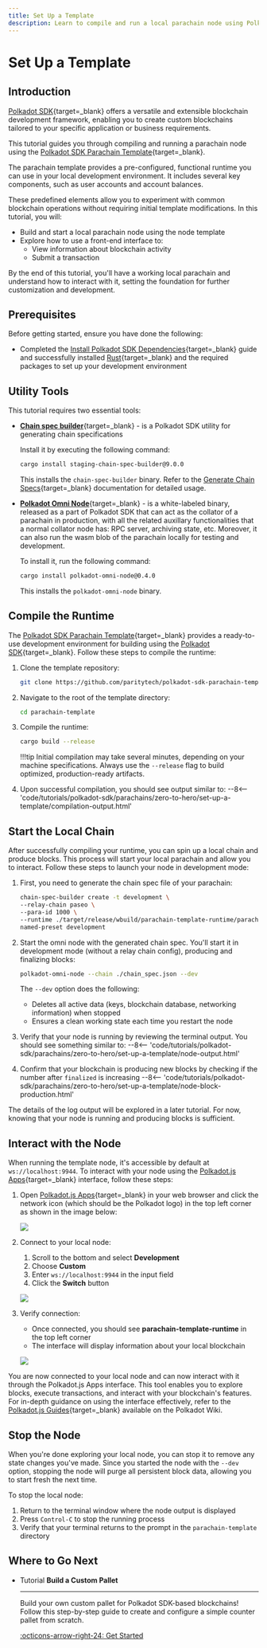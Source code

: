 ```yaml
---
title: Set Up a Template
description: Learn to compile and run a local parachain node using Polkadot SDK. Launch, run, and interact with a pre-configured runtime template.
---
```


# Set Up a Template

## Introduction

[Polkadot SDK](https://github.com/paritytech/polkadot-sdk){target=\_blank} offers a versatile and extensible blockchain development framework, enabling you to create custom blockchains tailored to your specific application or business requirements. 

This tutorial guides you through compiling and running a parachain node using the [Polkadot SDK Parachain Template](https://github.com/paritytech/polkadot-sdk/tree/master/templates/parachain){target=\_blank}.

The parachain template provides a pre-configured, functional runtime you can use in your local development environment. It includes several key components, such as user accounts and account balances.

These predefined elements allow you to experiment with common blockchain operations without requiring initial template modifications.
In this tutorial, you will:

- Build and start a local parachain node using the node template
- Explore how to use a front-end interface to:
    - View information about blockchain activity
    - Submit a transaction

By the end of this tutorial, you'll have a working local parachain and understand how to interact with it, setting the foundation for further customization and development.

## Prerequisites

Before getting started, ensure you have done the following:

- Completed the [Install Polkadot SDK Dependencies](/develop/parachains/install-polkadot-sdk/){target=\_blank} guide and successfully installed [Rust](https://www.rust-lang.org/){target=\_blank} and the required packages to set up your development environment

## Utility Tools

This tutorial requires two essential tools:

- [**Chain spec builder**](https://paritytech.github.io/polkadot-sdk/master/staging_chain_spec_builder/index.html){target=\_blank} - is a Polkadot SDK utility for generating chain specifications
    
    Install it by executing the following command:
    
    ```bash
    cargo install staging-chain-spec-builder@9.0.0
    ```

    This installs the `chain-spec-builder` binary. Refer to the [Generate Chain Specs](/develop/parachains/deployment/generate-chain-specs/){target=\_blank} documentation for detailed usage.

- [**Polkadot Omni Node**](https://paritytech.github.io/polkadot-sdk/master/polkadot_sdk_docs/reference_docs/omni_node/index.html){target=\_blank} - is a white-labeled binary, released as a part of Polkadot SDK that can act as the collator of a parachain in production, with all the related auxillary functionalities that a normal collator node has: RPC server, archiving state, etc. Moreover, it can also run the wasm blob of the parachain locally for testing and development.

    
    To install it, run the following command:

    ```bash
    cargo install polkadot-omni-node@0.4.0
    ```

    This installs the `polkadot-omni-node` binary.

## Compile the Runtime

The [Polkadot SDK Parachain Template](https://github.com/paritytech/polkadot-sdk/tree/master/templates/parachain){target=\_blank} provides a ready-to-use development environment for building using the [Polkadot SDK](https://github.com/paritytech/polkadot-sdk){target=\_blank}. Follow these steps to compile the runtime:

1. Clone the template repository:
    ```bash
    git clone https://github.com/paritytech/polkadot-sdk-parachain-template.git parachain-template
    ```

2. Navigate to the root of the template directory:
    ```bash
    cd parachain-template
    ```

3. Compile the runtime:
    ```bash
    cargo build --release
    ```

    !!!tip
        Initial compilation may take several minutes, depending on your machine specifications. Always use the `--release` flag to build optimized, production-ready artifacts.

4. Upon successful compilation, you should see output similar to:
    --8<-- 'code/tutorials/polkadot-sdk/parachains/zero-to-hero/set-up-a-template/compilation-output.html'

## Start the Local Chain

After successfully compiling your runtime, you can spin up a local chain and produce blocks. This process will start your local parachain and allow you to interact. Follow these steps to launch your node in development mode:

1. First, you need to generate the chain spec file of your parachain:
    ```bash
    chain-spec-builder create -t development \
    --relay-chain paseo \
    --para-id 1000 \
    --runtime ./target/release/wbuild/parachain-template-runtime/parachain_template_runtime.compact.compressed.wasm \
    named-preset development
    ```

2. Start the omni node with the generated chain spec. You'll start it in development mode (without a relay chain config), producing and finalizing blocks:

    ```bash
    polkadot-omni-node --chain ./chain_spec.json --dev
    ```

    The `--dev` option does the following:
    - Deletes all active data (keys, blockchain database, networking information) when stopped
    - Ensures a clean working state each time you restart the node

3. Verify that your node is running by reviewing the terminal output. You should see something similar to:
    --8<-- 'code/tutorials/polkadot-sdk/parachains/zero-to-hero/set-up-a-template/node-output.html'

4. Confirm that your blockchain is producing new blocks by checking if the number after `finalized` is increasing
    --8<-- 'code/tutorials/polkadot-sdk/parachains/zero-to-hero/set-up-a-template/node-block-production.html'

The details of the log output will be explored in a later tutorial. For now, knowing that your node is running and producing blocks is sufficient.

## Interact with the Node

When running the template node, it's accessible by default at `ws://localhost:9944`. To interact with your node using the [Polkadot.js Apps](https://polkadot.js.org/apps/#/explorer){target=\_blank} interface, follow these steps:

1. Open [Polkadot.js Apps](https://polkadot.js.org/apps/#/explorer){target=\_blank} in your web browser and click the network icon (which should be the Polkadot logo) in the top left corner as shown in the image below:
    
    ![](/images/tutorials/polkadot-sdk/parachains/zero-to-hero/set-up-a-template/set-up-a-template-1.webp)

2. Connect to your local node:
    1. Scroll to the bottom and select **Development**
    2. Choose **Custom**
    3. Enter `ws://localhost:9944` in the input field
    4. Click the **Switch** button
    
    ![](/images/tutorials/polkadot-sdk/parachains/zero-to-hero/set-up-a-template/set-up-a-template-2.webp)

3. Verify connection:
    - Once connected, you should see **parachain-template-runtime** in the top left corner
    - The interface will display information about your local blockchain
    
    ![](/images/tutorials/polkadot-sdk/parachains/zero-to-hero/set-up-a-template/set-up-a-template-3.webp)

You are now connected to your local node and can now interact with it through the Polkadot.js Apps interface. This tool enables you to explore blocks, execute transactions, and interact with your blockchain's features. For in-depth guidance on using the interface effectively, refer to the [Polkadot.js Guides](https://wiki.polkadot.network/docs/learn-polkadot-js-guides){target=\_blank} available on the Polkadot Wiki.

## Stop the Node

When you're done exploring your local node, you can stop it to remove any state changes you've made. Since you started the node with the `--dev` option, stopping the node will purge all persistent block data, allowing you to start fresh the next time.

To stop the local node:

1. Return to the terminal window where the node output is displayed
2. Press `Control-C` to stop the running process
3. Verify that your terminal returns to the prompt in the `parachain-template` directory

## Where to Go Next

<div class="grid cards" markdown>

-   <span class="badge tutorial">Tutorial</span> __Build a Custom Pallet__

    ---

    Build your own custom pallet for Polkadot SDK-based blockchains! Follow this step-by-step guide to create and configure a simple counter pallet from scratch.

    [:octicons-arrow-right-24: Get Started](/tutorials/polkadot-sdk/parachains/zero-to-hero/build-custom-pallet/)

</div>
